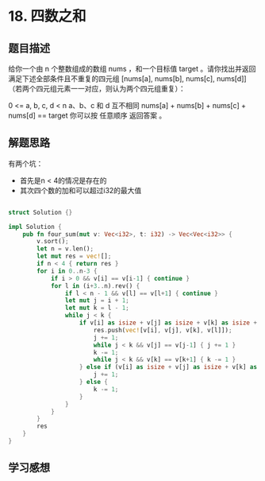 # 18. 四数之和

## 题目描述

给你一个由 n 个整数组成的数组 nums ，和一个目标值 target 。请你找出并返回满足下述全部条件且不重复的四元组 [nums[a], nums[b], nums[c], nums[d]] （若两个四元组元素一一对应，则认为两个四元组重复）：

0 <= a, b, c, d < n
a、b、c 和 d 互不相同
nums[a] + nums[b] + nums[c] + nums[d] == target
你可以按 任意顺序 返回答案 。

## 解题思路

有两个坑：

- 首先是n < 4的情况是存在的
- 其次四个数的加和可以超过i32的最大值

```rust

struct Solution {}

impl Solution {
    pub fn four_sum(mut v: Vec<i32>, t: i32) -> Vec<Vec<i32>> {
        v.sort();
        let n = v.len();
        let mut res = vec![];
        if n < 4 { return res }
        for i in 0..n-3 {
            if i > 0 && v[i] == v[i-1] { continue }
            for l in (i+3..n).rev() {
                if l < n - 1 && v[l] == v[l+1] { continue }
                let mut j = i + 1;
                let mut k = l - 1;
                while j < k {
                    if v[i] as isize + v[j] as isize + v[k] as isize + v[l] as isize == t as isize {
                        res.push(vec![v[i], v[j], v[k], v[l]]);
                        j += 1;
                        while j < k && v[j] == v[j-1] { j += 1 }
                        k -= 1;
                        while j < k && v[k] == v[k+1] { k -= 1 }
                    } else if (v[i] as isize + v[j] as isize + v[k] as isize + v[l] as isize) < t as isize {
                        j += 1;
                    } else {
                        k -= 1;
                    }
                }
            }
        }
        res
    }
}
```

## 学习感想